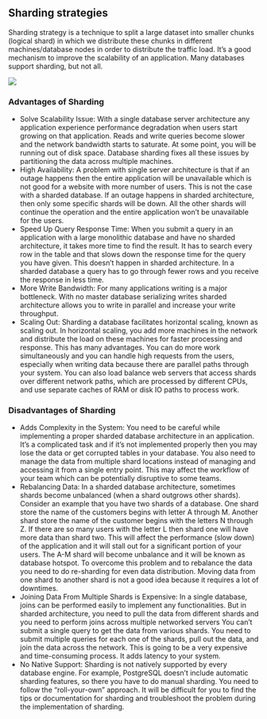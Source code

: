## Sharding strategies
Sharding strategy is a technique to split a large dataset into smaller chunks (logical shard) in which we distribute these chunks in different machines/database nodes in order to distribute the traffic load. It’s a good mechanism to improve the scalability of an application. Many databases support sharding, but not all.

![](https://media.geeksforgeeks.org/wp-content/cdn-uploads/20210312174820/Sharding.jpg)

### Advantages of Sharding
- Solve Scalability Issue: With a single database server architecture any application experience performance degradation when users start growing on that application.  Reads and write queries become slower and the network bandwidth starts to saturate.  At some point, you will be running out of disk space. Database sharding fixes all these issues by partitioning the data across multiple machines.
- High Availability: A problem with single server architecture is that if an outage happens then the entire application will be unavailable which is not good for a website with more number of users. This is not the case with a sharded database. If an outage happens in sharded architecture, then only some specific shards will be down. All the other shards will continue the operation and the entire application won’t be unavailable for the users.
- Speed Up Query Response Time: When you submit a query in an application with a large monolithic database and have no sharded architecture, it takes more time to find the result. It has to search every row in the table and that slows down the response time for the query you have given. This doesn’t happen in sharded architecture. In a sharded database a query has to go through fewer rows and you receive the response in less time.
- More Write Bandwidth: For many applications writing is a major bottleneck. With no master database serializing writes sharded architecture allows you to write in parallel and increase your write throughput.
- Scaling Out: Sharding a database facilitates horizontal scaling, known as scaling out. In horizontal scaling, you add more machines in the network and distribute the load on these machines for faster processing and response. This has many advantages. You can do more work simultaneously and you can handle high requests from the users, especially when writing data because there are parallel paths through your system. You can also load balance web servers that access shards over different network paths, which are processed by different CPUs, and use separate caches of RAM or disk IO paths to process work.
### Disadvantages of Sharding
- Adds Complexity in the System: You need to be careful while implementing a proper sharded database architecture in an application. It’s a complicated task and if it’s not implemented properly then you may lose the data or get corrupted tables in your database. You also need to manage the data from multiple shard locations instead of managing and accessing it from a single entry point. This may affect the workflow of your team which can be potentially disruptive to some teams.
- Rebalancing Data: In a sharded database architecture, sometimes shards become unbalanced (when a shard outgrows other shards). Consider an example that you have two shards of a database. One shard store the name of the customers begins with letter A through M. Another shard store the name of the customer begins with the letters N through Z. If there are so many users with the letter L then shard one will have more data than shard two. This will affect the performance (slow down) of the application and it will stall out for a significant portion of your users. The A-M shard will become unbalance and it will be known as database hotspot. To overcome this problem and to rebalance the data you need to do re-sharding for even data distribution. Moving data from one shard to another shard is not a good idea because it requires a lot of downtimes.
- Joining Data From Multiple Shards is Expensive: In a single database, joins can be performed easily to implement any functionalities. But in sharded architecture, you need to pull the data from different shards and you need to perform joins across multiple networked servers You can’t submit a single query to get the data from various shards. You need to submit multiple queries for each one of the shards, pull out the data, and join the data across the network. This is going to be a very expensive and time-consuming process. It adds latency to your system.
- No Native Support: Sharding is not natively supported by every database engine. For example, PostgreSQL doesn’t include automatic sharding features, so there you have to do manual sharding. You need to follow the “roll-your-own” approach. It will be difficult for you to find the tips or documentation for sharding and troubleshoot the problem during the implementation of sharding.


